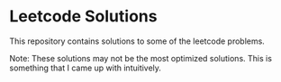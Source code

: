 # Leetcode Solutions
This repository contains solutions to some of the leetcode problems. 

Note: These solutions may not be the most optimized solutions. This is something that I came up with intuitively. 
